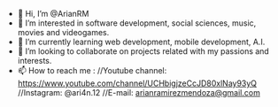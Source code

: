 - 👋 Hi, I’m @ArianRM
- 👀 I’m interested in software development, social sciences, music, movies and videogames.
- 🌱 I’m currently learning web development, mobile development, A.I.
- 💞️ I’m looking to collaborate on projects related with my passions and interests.
- 📫 How to reach me :
      //Youtube channel: https://www.youtube.com/channel/UCHbigjzeCcJD80xlNay93yQ
      //Instagram: @ari4n.12
      //E-mail: arianramirezmendoza@gmail.com
      

<!---
ArianRM/ArianRM is a ✨ special ✨ repository because its `README.md` (this file) appears on your GitHub profile.
You can click the Preview link to take a look at your changes.
--->
